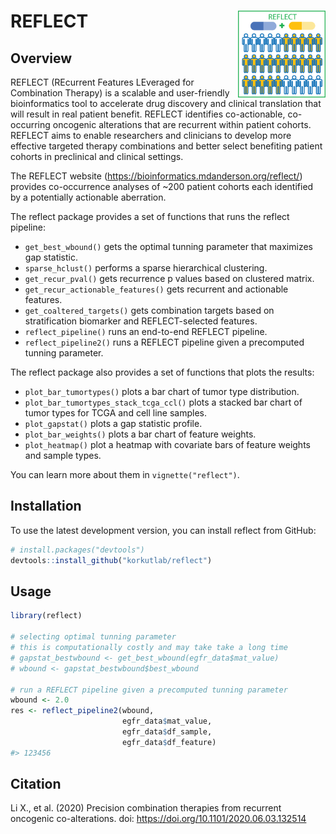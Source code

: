 
<!-- README.md is generated from README.Rmd. Please edit that file -->

# REFLECT <a href='https://bioinformatics.mdanderson.org/reflect/'><img src='man/figures/logo_200px.png' align="right" height="139" /></a>

## Overview

REFLECT (REcurrent Features LEveraged for Combination Therapy) is a scalable and user-friendly bioinformatics tool to accelerate drug discovery and clinical translation that will result in real patient benefit. REFLECT identifies co-actionable, co-occurring oncogenic alterations that are recurrent within patient cohorts. REFLECT aims to enable researchers and clinicians to develop more effective targeted therapy combinations and better select benefiting patient cohorts in preclinical and clinical settings.

The REFLECT website (<https://bioinformatics.mdanderson.org/reflect/>)
provides co-occurrence analyses of \~200 patient cohorts each identified
by a potentially actionable aberration.

The reflect package provides a set of functions that runs the reflect
pipeline:

  - `get_best_wbound()` gets the optimal tunning parameter that
    maximizes gap statistic.
  - `sparse_hclust()` performs a sparse hierarchical clustering.
  - `get_recur_pval()` gets recurrence p values based on clustered
    matrix.
  - `get_recur_actionable_features()` gets recurrent and actionable
    features.
  - `get_coaltered_targets()` gets combination targets based on
    stratification biomarker and REFLECT-selected features.
  - `reflect_pipeline()` runs an end-to-end REFLECT pipeline.
  - `reflect_pipeline2()` runs a REFLECT pipeline given a precomputed
    tunning parameter.

The reflect package also provides a set of functions that plots the
results:

  - `plot_bar_tumortypes()` plots a bar chart of tumor type
    distribution.
  - `plot_bar_tumortypes_stack_tcga_ccl()` plots a stacked bar chart of
    tumor types for TCGA and cell line samples.
  - `plot_gapstat()` plots a gap statistic profile.
  - `plot_bar_weights()` plots a bar chart of feature weights.
  - `plot_heatmap()` plot a heatmap with covariate bars of feature
    weights and sample types.

You can learn more about them in `vignette("reflect")`.

## Installation

<!-- reflect will be available from Bioconductor, you can install it by: -->

<!-- ```{r, eval = FALSE} -->

<!-- if (!requireNamespace("BiocManager", quietly=TRUE)) -->

<!--     install.packages("BiocManager") -->

<!-- BiocManager::install("reflect") -->

<!-- ``` -->

To use the latest development version, you can install reflect from
GitHub:

``` r
# install.packages("devtools")
devtools::install_github("korkutlab/reflect")
```

## Usage

``` r
library(reflect)

# selecting optimal tunning parameter
# this is computationally costly and may take take a long time 
# gapstat_bestwbound <- get_best_wbound(egfr_data$mat_value)
# wbound <- gapstat_bestwbound$best_wbound

# run a REFLECT pipeline given a precomputed tunning parameter
wbound <- 2.0
res <- reflect_pipeline2(wbound, 
                         egfr_data$mat_value, 
                         egfr_data$df_sample, 
                         egfr_data$df_feature)
#> 123456
```

## Citation

Li X., et al. (2020) Precision combination therapies from recurrent
oncogenic co-alterations. doi:
<https://doi.org/10.1101/2020.06.03.132514>
